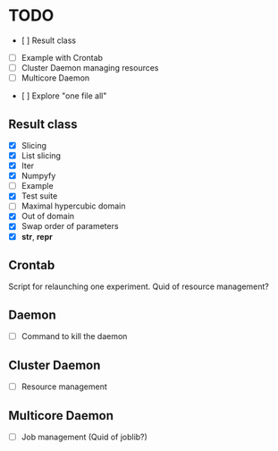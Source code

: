 TODO
====
- [ ] Result class
- [ ] Example with Crontab
- [ ] Cluster Daemon managing resources
- [ ] Multicore Daemon
- [ ] Explore "one file all"

Result class
------------
- [x] Slicing
- [x] List slicing
- [x] Iter
- [x] Numpyfy
- [ ] Example
- [x] Test suite
- [ ] Maximal hypercubic domain
- [x] Out of domain
- [x] Swap order of parameters
- [x] __str__, __repr__

Crontab
-------
Script for relaunching one experiment.
Quid of resource management?

Daemon
------
- [ ] Command to kill the daemon

Cluster Daemon
--------------
- [ ] Resource management

Multicore Daemon
----------------
- [ ] Job management (Quid of joblib?)
